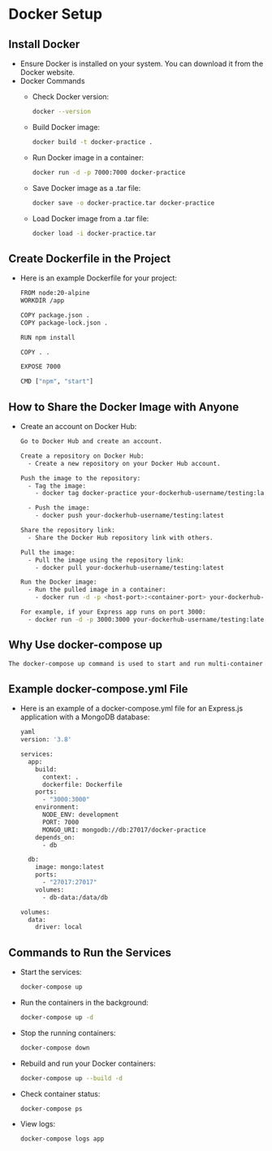 # Docker Setup

## Install Docker
  - Ensure Docker is installed on your system. You can download it from the Docker website.
  - Docker Commands
    - Check Docker version:
      ```bash
      docker --version
      ```
      
    - Build Docker image:
      ```bash
      docker build -t docker-practice .
      ```
      
    - Run Docker image in a container:
      ```bash
      docker run -d -p 7000:7000 docker-practice
      ```
      
    - Save Docker image as a .tar file:
      ```bash
      docker save -o docker-practice.tar docker-practice
      ```
      
    - Load Docker image from a .tar file:
      ```bash
      docker load -i docker-practice.tar
      ```
      
## Create Dockerfile in the Project
  - Here is an example Dockerfile for your project:
    ```bash
    FROM node:20-alpine
    WORKDIR /app
    
    COPY package.json .
    COPY package-lock.json .
    
    RUN npm install

    COPY . .

    EXPOSE 7000

    CMD ["npm", "start"]
    ```

## How to Share the Docker Image with Anyone
  - Create an account on Docker Hub:
    ```bash
    Go to Docker Hub and create an account.
    
    Create a repository on Docker Hub:
      - Create a new repository on your Docker Hub account.

    Push the image to the repository:
      - Tag the image:
        - docker tag docker-practice your-dockerhub-username/testing:latest

      - Push the image:
        - docker push your-dockerhub-username/testing:latest

    Share the repository link:
      - Share the Docker Hub repository link with others.

    Pull the image:
      - Pull the image using the repository link:
        - docker pull your-dockerhub-username/testing:latest

    Run the Docker image:
      - Run the pulled image in a container:
        - docker run -d -p <host-port>:<container-port> your-dockerhub-username/testing:latest

    For example, if your Express app runs on port 3000:
      - docker run -d -p 3000:3000 your-dockerhub-username/testing:latest
    ```
    
## Why Use docker-compose up
  ```bash
  The docker-compose up command is used to start and run multi-container Docker applications defined in a docker-compose.yml file. Docker Compose simplifies managing and running           multiple Docker containers as a single service, making it easier to define, configure, and orchestrate complex applications.
  ```

## Example docker-compose.yml File
  - Here is an example of a docker-compose.yml file for an Express.js application with a MongoDB database:
      ```bash
      yaml
      version: '3.8'

      services:
        app:
          build:
            context: .
            dockerfile: Dockerfile
          ports:
            - "3000:3000"
          environment:
            NODE_ENV: development
            PORT: 7000
            MONGO_URI: mongodb://db:27017/docker-practice
          depends_on:
            - db

        db:
          image: mongo:latest
          ports:
            - "27017:27017"
          volumes:
            - db-data:/data/db

      volumes:
        data:
          driver: local
      ```

## Commands to Run the Services
  - Start the services:
    ```bash
    docker-compose up
    ```
    
  - Run the containers in the background:
    ```bash
    docker-compose up -d
    ```
    
  - Stop the running containers:
    ```bash
    docker-compose down
    ```

  - Rebuild and run your Docker containers:
    ```bash
    docker-compose up --build -d
    ```

  - Check container status:
    ```bash
    docker-compose ps
    ```

  - View logs:
    ```bash
    docker-compose logs app
    ```
